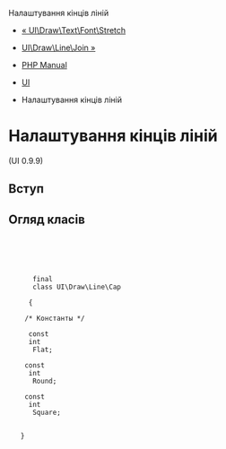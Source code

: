 Налаштування кінців ліній

-   [« UI\\Draw\\Text\\Font\\Stretch](class.ui-draw-text-font-stretch.html)
    
-   [UI\\Draw\\Line\\Join »](class.ui-draw-line-join.html)
    
-   [PHP Manual](index.html)
    
-   [UI](book.ui.html)
    
-   Налаштування кінців ліній
    

# Налаштування кінців ліній

(UI 0.9.9)

## Вступ

## Огляд класів

```synopsis



    
     
      final
      class UI\Draw\Line\Cap
     
     {

    /* Константы */
    
     const
     int
      Flat;

    const
     int
      Round;

    const
     int
      Square;


   }
```